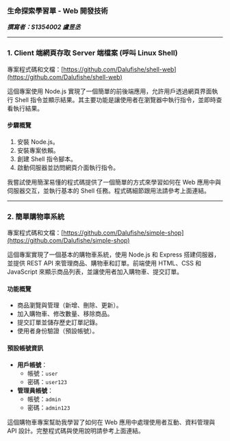 ### 生命探索學習單 - Web 開發技術  

***撰寫者：S1354002 盧昱丞***  

---

### 1. Client 端網頁存取 Server 端檔案 (呼叫 Linux Shell)  

專案程式碼和文檔：[https://github.com/Dalufishe/shell-web](https://github.com/Dalufishe/shell-web)  

這個專案使用 Node.js 實現了一個簡單的前後端應用，允許用戶透過網頁界面執行 Shell 指令並顯示結果。其主要功能是讓使用者在瀏覽器中執行指令，並即時查看執行結果。  

#### **步驟概覽**  
1. 安裝 Node.js。  
2. 安裝專案依賴。  
3. 創建 Shell 指令腳本。  
4. 啟動伺服器並訪問網頁介面執行指令。  

我嘗試使用簡潔易懂的程式碼提供了一個簡單的方式來學習如何在 Web 應用中與伺服器交互，並執行基本的 Shell 任務。程式碼細節跟用法請參考上面連結。  

---

### 2. 簡單購物車系統  

專案程式碼和文檔：[https://github.com/Dalufishe/simple-shop](https://github.com/Dalufishe/simple-shop)  

這個專案實現了一個基本的購物車系統，使用 Node.js 和 Express 搭建伺服器，並提供 REST API 來管理商品、購物車和訂單。前端使用 HTML、CSS 和 JavaScript 來顯示商品列表，並讓使用者加入購物車、提交訂單。  

#### **功能概覽**  
- 商品瀏覽與管理（新增、刪除、更新）。  
- 加入購物車、修改數量、移除商品。  
- 提交訂單並儲存歷史訂單記錄。  
- 使用者身份驗證（預設帳號）。  

#### **預設帳號資訊**  
- **用戶帳號**：  
  - 帳號：`user`  
  - 密碼：`user123`  
- **管理員帳號**：  
  - 帳號：`admin`  
  - 密碼：`admin123`  

這個購物車專案幫助我學習了如何在 Web 應用中處理使用者互動、資料管理與 API 設計。完整程式碼與使用說明請參考上面連結。
